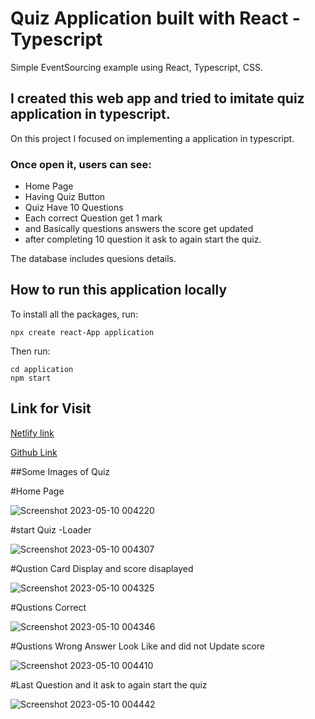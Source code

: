  # Quiz Application built with React - Typescript
 
 Simple EventSourcing example using  React, Typescript, CSS.
 
 ## I created this web app and tried to imitate quiz application in typescript.

On this project I focused on implementing a application in typescript.

### Once open it, users can see:
- Home Page
- Having Quiz Button
- Quiz Have 10 Questions
- Each correct Question get 1 mark 
- and Basically questions answers the score get updated 
- after completing 10 question it ask to again start the quiz.

The database includes quesions details.

## How to run this application locally

To install all the packages, run:

```
npx create react-App application
```

Then run:

```
cd application
npm start 
```

## Link for Visit

[Netlify link](https://my-typescript-quiz-app.netlify.app/)

[Github Link](https://github.com/kiranwankhade/QuizApp)

##Some Images of Quiz 

#Home Page

![Screenshot 2023-05-10 004220](https://github.com/kiranwankhade/QuizApp/assets/49937312/bd885b46-6848-4625-ba02-694807be9cba)

#start Quiz -Loader

![Screenshot 2023-05-10 004307](https://github.com/kiranwankhade/QuizApp/assets/49937312/21159bc2-4bfa-487b-b79f-63f0e35abb44)

#Qustion Card Display and score disaplayed

![Screenshot 2023-05-10 004325](https://github.com/kiranwankhade/QuizApp/assets/49937312/dc0de5ea-2c5e-47c1-95ba-9c9af48fdfa7)

#Qustions Correct 

![Screenshot 2023-05-10 004346](https://github.com/kiranwankhade/QuizApp/assets/49937312/7c316573-3906-4c18-a746-38c3739d7314)

#Qustions Wrong Answer Look Like and did not Update score

![Screenshot 2023-05-10 004410](https://github.com/kiranwankhade/QuizApp/assets/49937312/5d020845-19a7-4307-ab93-a609545b7051)


#Last Question and  it ask to again start the quiz

![Screenshot 2023-05-10 004442](https://github.com/kiranwankhade/QuizApp/assets/49937312/0fddceea-a8a4-4fa6-8e12-3611ce6bbb7f)


